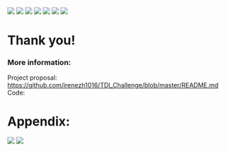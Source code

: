 <img src= https://user-images.githubusercontent.com/12699202/58183884-1ade2380-7c7e-11e9-9ddc-6af8a9f27139.jpg>
<img src= https://user-images.githubusercontent.com/12699202/58183922-2a5d6c80-7c7e-11e9-92db-663599ffc66a.jpg>
<img src= https://user-images.githubusercontent.com/12699202/58183923-2a5d6c80-7c7e-11e9-95ae-ffbca037fdda.jpg>
<img src= https://user-images.githubusercontent.com/12699202/58183924-2af60300-7c7e-11e9-8906-99694fc39a89.jpg>
<img src= https://user-images.githubusercontent.com/12699202/58183927-2af60300-7c7e-11e9-85d4-a17b792ce151.jpg>
<img src= https://user-images.githubusercontent.com/12699202/58183928-2af60300-7c7e-11e9-8de4-4e1c0c441aee.jpg>
<img src= https://user-images.githubusercontent.com/12699202/58183929-2af60300-7c7e-11e9-9767-6dcf3cff5bf3.jpg>






# Thank you!
### More information:
Project proposal: https://github.com/irenezh1016/TDI_Challenge/blob/master/README.md \
Code:

# Appendix:
<img src= https://user-images.githubusercontent.com/12699202/58129249-5f6ab000-7be7-11e9-8333-b21bd7b2b189.jpg>
<img src= https://user-images.githubusercontent.com/12699202/58129250-5f6ab000-7be7-11e9-96ac-28c42554a1cc.jpg>

